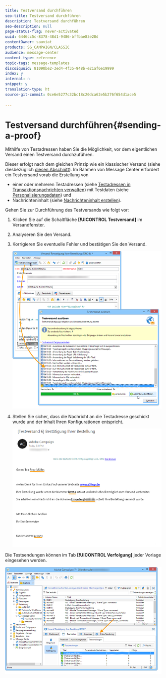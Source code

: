 ```yaml
---
title: Testversand durchführen
seo-title: Testversand durchführen
description: Testversand durchführen
seo-description: null
page-status-flag: never-activated
uuid: 6446cc5c-8378-48d1-9486-bffbae83e28d
contentOwner: sauviat
products: SG_CAMPAIGN/CLASSIC
audience: message-center
content-type: reference
topic-tags: message-templates
discoiquuid: 81090be2-3ed4-4f35-948b-e21af6e19999
index: y
internal: n
snippet: y
translation-type: ht
source-git-commit: 0ce6e5277c32bc18c20dca62e5b276f654d1ace5

---
```



# Testversand durchführen{#sending-a-proof}

Mithilfe von Testadressen haben Sie die Möglichkeit, vor dem eigentlichen Versand einen Testversand durchzuführen.

Dieser erfolgt nach dem gleichen Prinzip wie ein klassischer Versand (siehe diesbezüglich [diesen Abschnitt](../../delivery/using/steps-validating-the-delivery.md#sending-a-proof)). Im Rahmen von Message Center erfordert ein Testversand vorab die Erstellung von

* einer oder mehreren Testadressen (siehe [Testadressen in Transaktionsnachrichten verwalten](../../message-center/using/managing-seed-addresses-in-transactional-messages.md)) mit Testdaten (siehe [Personalisierungsdaten](../../message-center/using/personalization-data.md)) und
* Nachrichteninhalt (siehe [Nachrichteninhalt erstellen](../../message-center/using/creating-message-content.md)).

Gehen Sie zur Durchführung des Testversands wie folgt vor:

1. Klicken Sie auf die Schaltfläche **[!UICONTROL Testversand]** im Versandfenster.
1. Analyseren Sie den Versand.
1. Korrigieren Sie eventuelle Fehler und bestätigen Sie den Versand.

   ![](assets/messagecenter_send_proof_001.png)

1. Stellen Sie sicher, dass die Nachricht an die Testadresse geschickt wurde und der Inhalt Ihren Konfigurationen entspricht.

   ![](assets/messagecenter_send_proof_002.png)

Die Testsendungen können im Tab **[!UICONTROL Verfolgung]** jeder Vorlage eingesehen werden.

![](assets/messagecenter_send_proof_003.png)

